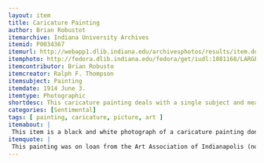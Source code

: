 ```yaml
---
layout: item
title: Caricature Painting 
author: Brian Robustot
itemarchive: Indiana University Archives 
itemid: P0034367
itemurl: http://webapp1.dlib.indiana.edu/archivesphotos/results/item.do?itemId=P0034367&searchId=0&searchResultIndex=1
itemphoto: http://fedora.dlib.indiana.edu/fedora/get/iudl:1081168/LARGE
itemcontributor: Brian Robusto
itemcreator: Ralph F. Thompson
itemsubject: Painting 
itemdate: 1914 June 3.
itemtype: Photographic 
shortdesc: This caricature painting deals with a single subject and means to exaggerate features and distinctions of the individual
categories: [Sentimental]
tags: [ painting, caricature, picture, art ]
itemabout: |
 This item is a black and white photograph of a caricature painting done by Ralph F. Thompson of Thomas Hart Benson, a historically famous painter. The caricature painting has a serious tone, noted from Benson's earnest facial expression, but has hints of irony and comedic overtones. Benson's muscles are a main subject of the caricature exaggeration, and he appears holding an axe. A painting of Benson's own typical design (pre-industrial cabins) sits in the background. 
itemquote: |
 This painting was on loan from the Art Association of Indianapolis (now the Indianapolis Museum of Art).
---
```

